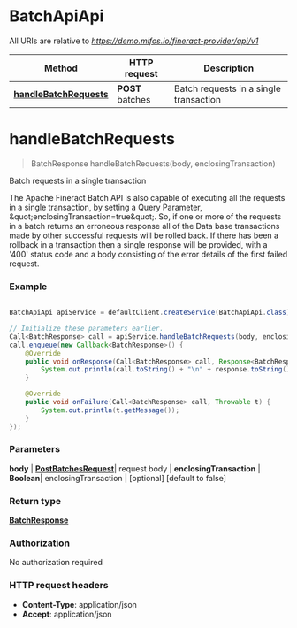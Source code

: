 # BatchApiApi

All URIs are relative to *https://demo.mifos.io/fineract-provider/api/v1*

Method | HTTP request | Description
------------- | ------------- | -------------
[**handleBatchRequests**](BatchApiApi.md#handleBatchRequests) | **POST** batches | Batch requests in a single transaction


<a name="handleBatchRequests"></a>
# **handleBatchRequests**
> BatchResponse handleBatchRequests(body, enclosingTransaction)

Batch requests in a single transaction

The Apache Fineract Batch API is also capable of executing all the requests in a single transaction, by setting a Query Parameter, \&quot;enclosingTransaction&#x3D;true\&quot;. So, if one or more of the requests in a batch returns an erroneous response all of the Data base transactions made by other successful requests will be rolled back.  If there has been a rollback in a transaction then a single response will be provided, with a &#39;400&#39; status code and a body consisting of the error details of the first failed request.

### Example
```java

BatchApiApi apiService = defaultClient.createService(BatchApiApi.class);

// Initialize these parameters earlier.
Call<BatchResponse> call = apiService.handleBatchRequests(body, enclosingTransaction);
call.enqueue(new Callback<BatchResponse>() {
    @Override
    public void onResponse(Call<BatchResponse> call, Response<BatchResponse> response) {
        System.out.println(call.toString() + "\n" + response.toString());
    }

    @Override
    public void onFailure(Call<BatchResponse> call, Throwable t) {
        System.out.println(t.getMessage());
    }
});

```

### Parameters

 **body** | [**PostBatchesRequest**](PostBatchesRequest.md)| request body |
 **enclosingTransaction** | **Boolean**| enclosingTransaction | [optional] [default to false]

### Return type

[**BatchResponse**](BatchResponse.md)

### Authorization

No authorization required

### HTTP request headers

 - **Content-Type**: application/json
 - **Accept**: application/json

